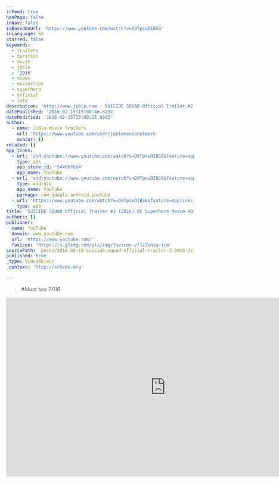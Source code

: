 ```yaml
---
inFeed: true
hasPage: false
inNav: false
isBasedOnUrl: 'https://www.youtube.com/watch?v=D9TpswDIBS8'
inLanguage: en
starred: false
keywords:
  - trailers
  - duration
  - movie
  - joblo
  - '2016'
  - views
  - movieclips
  - superhero
  - official
  - leto
description: 'http://www.joblo.com - SUICIDE SQUAD Official Trailer #2 (2016) Jared Leto Superhero Movie HD A secret government agency recruits imprisoned supervillains to execute dangerous black ops missions in exchange for clemency.'
datePublished: '2016-02-15T15:00:46.623Z'
dateModified: '2016-02-15T15:00:25.956Z'
author:
  - name: JoBlo Movie Trailers
    url: 'https://www.youtube.com/user/joblomovienetwork'
    avatar: {}
related: []
app_links:
  - url: 'vnd.youtube://www.youtube.com/watch?v=D9TpswDIBS8&feature=applinks'
    type: ios
    app_store_id: '544007664'
    app_name: YouTube
  - url: 'vnd.youtube://www.youtube.com/watch?v=D9TpswDIBS8&feature=applinks'
    type: android
    app_name: YouTube
    package: com.google.android.youtube
  - url: 'https://www.youtube.com/watch?v=D9TpswDIBS8&feature=applinks'
    type: web
title: 'SUICIDE SQUAD Official Trailer #2 (2016) DC Superhero Movie HD'
authors: []
publisher:
  name: YouTube
  domain: www.youtube.com
  url: 'https://www.youtube.com/'
  favicon: 'https://s.ytimg.com/yts/img/favicon-vflz7uhzw.ico'
sourcePath: _posts/2016-02-15-suicide-squad-official-trailer-2-2016-dc-superhero-movie.md
published: true
_type: VideoObject
_context: 'http://schema.org'

---
```

> _\#Must see 2016_

<iframe src="https://cdn.embedly.com/widgets/media.html?src=https%3A%2F%2Fwww.youtube.com%2Fembed%2FD9TpswDIBS8%3Ffeature%3Doembed&amp;url=https%3A%2F%2Fwww.youtube.com%2Fwatch%3Fv%3DD9TpswDIBS8&amp;image=https%3A%2F%2Fi.ytimg.com%2Fvi%2FD9TpswDIBS8%2Fhqdefault.jpg&amp;key=b7d04c9b404c499eba89ee7072e1c4f7&amp;type=text%2Fhtml&amp;schema=youtube" width="854" height="480" scrolling="no" frameborder="0" allowfullscreen="allowfullscreen" style=""></iframe>